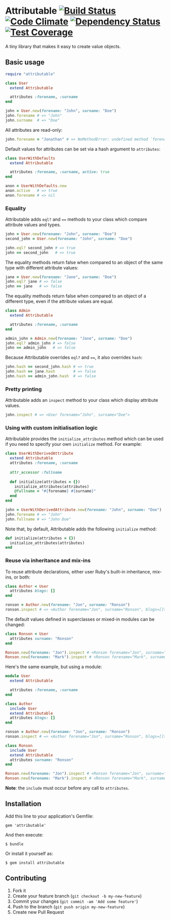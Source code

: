 # Attributable [![Build Status](https://travis-ci.org/mutiny/attributable.svg?branch=master)](https://travis-ci.org/mutiny/attributable) [![Code Climate](https://codeclimate.com/github/mutiny/attributable/badges/gpa.svg)](https://codeclimate.com/github/mutiny/attributable) [![Dependency Status](https://gemnasium.com/mutiny/attributable.svg)](https://gemnasium.com/mutiny/attributable) [![Test Coverage](https://codeclimate.com/github/mutiny/attributable/badges/coverage.svg)](https://codeclimate.com/github/mutiny/attributable)

A tiny library that makes it easy to create value objects.

## Basic usage

```ruby
require "attributable"

class User
  extend Attributable

  attributes :forename, :surname
end

john = User.new(forename: "John", surname: "Doe")
john.forename # => "John"
john.surname  # => "Doe"
```

All attributes are read-only:

```ruby
john.forename = "Jonathan" # => NoMethodError: undefined method `forename='
```

Default values for attributes can be set via a hash argument to `attributes`:

```ruby
class UserWithDefaults
  extend Attributable

  attributes :forename, :surname, active: true
end

anon = UserWithDefaults.new
anon.active   # => true
anon.forename # => nil
```

### Equality

Attributable adds `eql?` and `==` methods to your class which compare attribute values and types.

```ruby
john = User.new(forename: "John", surname: "Doe")
second_john = User.new(forename: "John", surname: "Doe")

john.eql? second_john # => true
john == second_john   # => true
```
  
The equality methods return false when compared to an object of the same type with different attribute values:

```ruby
jane = User.new(forename: "Jane", surname: "Doe")
john.eql? jane # => false
john == jane   # => false
```
  
The equality methods return false when compared to an object of a different type, even if the attribute values are equal.

```ruby
class Admin
  extend Attributable

  attributes :forename, :surname
end

admin_john = Admin.new(forename: "Jane", surname: "Doe")
john.eql? admin_john # => false
john == admin_john   # => false
```

Because Attributable overrides `eql?` and `==`, it also overrides `hash`:

```ruby
john.hash == second_john.hash # => true
john.hash == jane.hash        # => false
john.hash == admin_john.hash  # => false
```

### Pretty printing

Attributable adds an `inspect` method to your class which display attribute values.

```ruby
john.inspect # => <User forename="John", surname="Doe">
```

### Using with custom initialisation logic

Attributable provides the `initialize_attributes` method which can be used if you need to specify your own `initialize` method. For example:

```ruby
class UserWithDerivedAttribute
  extend Attributable
  attributes :forename, :surname
  
  attr_accessor :fullname
  
  def initialize(attributes = {})
    initialize_attributes(attributes)
    @fullname = "#{forename} #{surname}"
  end
end

john = UserWithDerivedAttribute.new(forename: "John", surname: "Doe")
john.forename # => "John"
john.fullname # => "John Doe"
```

Note that, by default, Attributable adds the following `initialize` method:

```ruby
def initialize(attributes = {})
  initialize_attributes(attributes)
end
```

### Reuse via inheritance and mix-ins

To reuse attribute declarations, either user Ruby's built-in inheritance, mix-ins, or both:

```ruby
class Author < User
  attributes blogs: []
end

ronson = Author.new(forename: "Jon", surname: "Ronson")
ronson.inspect # => <Author forename="Jon", surname="Ronson", blogs=[]>
```
    
The default values defined in superclasses or mixed-in modules can be changed:

```ruby
class Ronson < User
  attributes surname: "Ronson"
end

Ronson.new(forename: "Jon").inspect # <Ronson forename="Jon", surname="Ronson">
Ronson.new(forename: "Mark").inspect # <Ronson forename="Mark", surname="Ronson">
```

Here's the same example, but using a module:

```ruby
module User
  extend Attributable

  attributes :forename, :surname
end

class Author
  include User
  extend Attributable
  attributes blogs: []
end

ronson = Author.new(forename: "Jon", surname: "Ronson")
ronson.inspect # => <Author forename="Jon", surname="Ronson", blogs=[]>

class Ronson
  include User
  extend Attributable
  attributes surname: "Ronson"
end

Ronson.new(forename: "Jon").inspect # <Ronson forename="Jon", surname="Ronson">
Ronson.new(forename: "Mark").inspect # <Ronson forename="Mark", surname="Ronson">
```
    
__Note__: the `include` must occur before any call to `attributes`.

## Installation

Add this line to your application's Gemfile:

    gem 'attributable'

And then execute:

    $ bundle

Or install it yourself as:

    $ gem install attributable

## Contributing

1. Fork it
2. Create your feature branch (`git checkout -b my-new-feature`)
3. Commit your changes (`git commit -am 'Add some feature'`)
4. Push to the branch (`git push origin my-new-feature`)
5. Create new Pull Request
